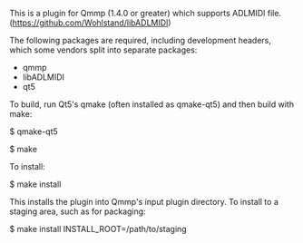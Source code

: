 This is a plugin for Qmmp (1.4.0 or greater) which supports ADLMIDI file.
(https://github.com/Wohlstand/libADLMIDI)

The following packages are required, including development headers,
which some vendors split into separate packages:

- qmmp
- libADLMIDI
- qt5

To build, run Qt5's qmake (often installed as qmake-qt5) and then build
with make:

$ qmake-qt5

$ make

To install:

$ make install

This installs the plugin into Qmmp's input plugin directory.  To install
to a staging area, such as for packaging:

$ make install INSTALL_ROOT=/path/to/staging
